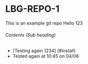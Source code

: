 # LBG-REPO-1
This is an example git repo
Hello 123
###### Contents (Sub heading)
* [Testing again 1234] (#install)
* Tested again at 10:45 on 04/06
